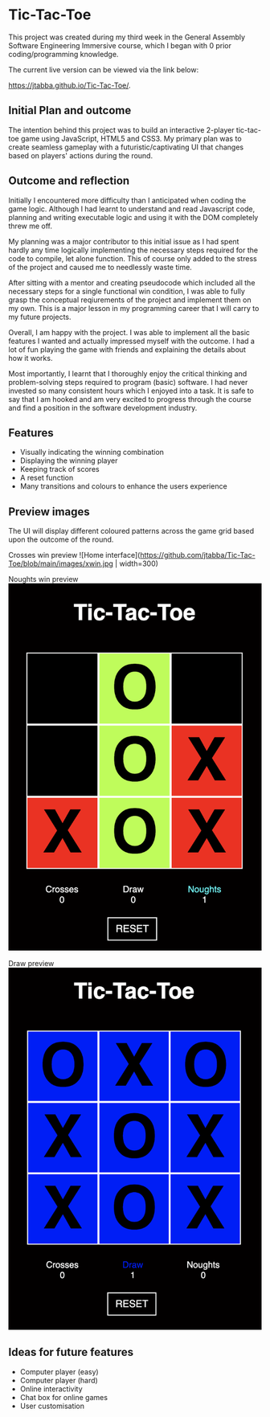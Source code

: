 # Tic-Tac-Toe

This project was created during my third week in the General Assembly Software Engineering Immersive course, which I began with 0 prior coding/programming knowledge.

The current live version can be viewed via the link below:

https://jtabba.github.io/Tic-Tac-Toe/. 


## Initial Plan and outcome

The intention behind this project was to build an interactive 2-player tic-tac-toe game using JavaScript, HTML5 and CSS3. My primary plan was to create seamless gameplay with a futuristic/captivating UI that changes based on players' actions during the round. 


## Outcome and reflection

Initially I encountered more difficulty than I anticipated when coding the game logic. Although I had learnt to understand and read Javascript code, planning and writing executable logic and using it with the DOM completely threw me off. 

My planning was a major contributor to this initial issue as I had spent hardly any time logically implementing the necessary steps required for the code to compile, let alone function. This of course only added to the stress of the project and caused me to needlessly waste time.

After sitting with a mentor and creating pseudocode which included all the necessary steps for a single functional win condition, I was able to fully grasp the conceptual reqiurements of the project and implement them on my own. This is a major lesson in my programming career that I will carry to my future projects.

Overall, I am happy with the project. I was able to implement all the basic features I wanted and actually impressed myself with the outcome. I had a lot of fun playing the game with friends and explaining the details about how it works.

Most importantly, I learnt that I thoroughly enjoy the critical thinking and problem-solving steps required to program (basic) software. I had never invested so many consistent hours which I enjoyed into a task. It is safe to say that I am hooked and am very excited to progress through the course and find a position in the software development industry.


## Features 
   - Visually indicating the winning combination 
   - Displaying the winning player 
   - Keeping track of scores
   - A reset function
   - Many transitions and colours to enhance the users experience


## Preview images

The UI will display different coloured patterns across the game grid based upon the outcome of the round.

Crosses win preview
![Home interface](https://github.com/jtabba/Tic-Tac-Toe/blob/main/images/xwin.jpg | width=300)

Noughts win preview
![Home interface](https://github.com/jtabba/Tic-Tac-Toe/blob/main/images/owin.jpg)

Draw preview
![Home interface](https://github.com/jtabba/Tic-Tac-Toe/blob/main/images/draw.jpg)


## Ideas for future features

   - Computer player (easy)
   - Computer player (hard)
   - Online interactivity 
   - Chat box for online games
   - User customisation
